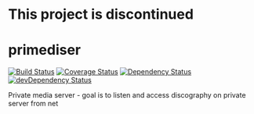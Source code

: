 This project is discontinued
==========

primediser
==========
[![Build Status](https://drone.io/github.com/lkrnac/primediser-client/status.png)](https://drone.io/github.com/lkrnac/primediser-client/latest)
[![Coverage Status](https://coveralls.io/repos/lkrnac/primediser-client/badge.png?branch=master)](https://coveralls.io/r/lkrnac/primediser-client?branch=master)
[![Dependency Status](https://david-dm.org/lkrnac/primediser-client.svg?theme=shields.io)](https://david-dm.org/lkrnac/primediser-client)
[![devDependency Status](https://david-dm.org/lkrnac/primediser-client/dev-status.svg?theme=shields.io)](https://david-dm.org/lkrnac/primediser-client#info=devDependencies)

Private media server - goal is to listen and access discography on private server from net

